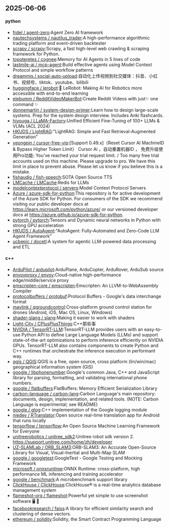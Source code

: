 ## 2025-06-06

#### python
* [frdel / agent-zero](https://github.com/frdel/agent-zero):Agent Zero AI framework
* [nautechsystems / nautilus_trader](https://github.com/nautechsystems/nautilus_trader):A high-performance algorithmic trading platform and event-driven backtester
* [scrapy / scrapy](https://github.com/scrapy/scrapy):Scrapy, a fast high-level web crawling & scraping framework for Python.
* [topoteretes / cognee](https://github.com/topoteretes/cognee):Memory for AI Agents in 5 lines of code
* [lastmile-ai / mcp-agent](https://github.com/lastmile-ai/mcp-agent):Build effective agents using Model Context Protocol and simple workflow patterns
* [dreammis / social-auto-upload](https://github.com/dreammis/social-auto-upload):自动化上传视频到社交媒体：抖音、小红书、视频号、tiktok、youtube、bilibili
* [huggingface / lerobot](https://github.com/huggingface/lerobot):🤗 LeRobot: Making AI for Robotics more accessible with end-to-end learning
* [elebumm / RedditVideoMakerBot](https://github.com/elebumm/RedditVideoMakerBot):Create Reddit Videos with just✨ one command ✨
* [donnemartin / system-design-primer](https://github.com/donnemartin/system-design-primer):Learn how to design large-scale systems. Prep for the system design interview. Includes Anki flashcards.
* [hiyouga / LLaMA-Factory](https://github.com/hiyouga/LLaMA-Factory):Unified Efficient Fine-Tuning of 100+ LLMs & VLMs (ACL 2024)
* [HKUDS / LightRAG](https://github.com/HKUDS/LightRAG):"LightRAG: Simple and Fast Retrieval-Augmented Generation"
* [yeongpin / cursor-free-vip](https://github.com/yeongpin/cursor-free-vip):[Support 0.49.x]（Reset Cursor AI MachineID & Bypass Higher Token Limit） Cursor Ai ，自动重置机器ID ， 免费升级使用Pro功能: You've reached your trial request limit. / Too many free trial accounts used on this machine. Please upgrade to pro. We have this limit in place to prevent abuse. Please let us know if you believe this is a mistake.
* [fishaudio / fish-speech](https://github.com/fishaudio/fish-speech):SOTA Open Source TTS
* [LMCache / LMCache](https://github.com/LMCache/LMCache):Redis for LLMs
* [modelcontextprotocol / servers](https://github.com/modelcontextprotocol/servers):Model Context Protocol Servers
* [Azure / azure-sdk-for-python](https://github.com/Azure/azure-sdk-for-python):This repository is for active development of the Azure SDK for Python. For consumers of the SDK we recommend visiting our public developer docs at https://learn.microsoft.com/python/azure/ or our versioned developer docs at https://azure.github.io/azure-sdk-for-python.
* [pytorch / pytorch](https://github.com/pytorch/pytorch):Tensors and Dynamic neural networks in Python with strong GPU acceleration
* [HKUDS / AutoAgent](https://github.com/HKUDS/AutoAgent):"AutoAgent: Fully-Automated and Zero-Code LLM Agent Framework"
* [ucbepic / docetl](https://github.com/ucbepic/docetl):A system for agentic LLM-powered data processing and ETL

#### c++
* [ArduPilot / ardupilot](https://github.com/ArduPilot/ardupilot):ArduPlane, ArduCopter, ArduRover, ArduSub source
* [envoyproxy / envoy](https://github.com/envoyproxy/envoy):Cloud-native high-performance edge/middle/service proxy
* [emscripten-core / emscripten](https://github.com/emscripten-core/emscripten):Emscripten: An LLVM-to-WebAssembly Compiler
* [protocolbuffers / protobuf](https://github.com/protocolbuffers/protobuf):Protocol Buffers - Google's data interchange format
* [mavlink / qgroundcontrol](https://github.com/mavlink/qgroundcontrol):Cross-platform ground control station for drones (Android, iOS, Mac OS, Linux, Windows)
* [shader-slang / slang](https://github.com/shader-slang/slang):Making it easier to work with shaders
* [Light-City / CPlusPlusThings](https://github.com/Light-City/CPlusPlusThings):C++那些事
* [NVIDIA / TensorRT-LLM](https://github.com/NVIDIA/TensorRT-LLM):TensorRT-LLM provides users with an easy-to-use Python API to define Large Language Models (LLMs) and support state-of-the-art optimizations to perform inference efficiently on NVIDIA GPUs. TensorRT-LLM also contains components to create Python and C++ runtimes that orchestrate the inference execution in performant way.
* [qgis / QGIS](https://github.com/qgis/QGIS):QGIS is a free, open source, cross platform (lin/win/mac) geographical information system (GIS)
* [google / libphonenumber](https://github.com/google/libphonenumber):Google's common Java, C++ and JavaScript library for parsing, formatting, and validating international phone numbers.
* [google / flatbuffers](https://github.com/google/flatbuffers):FlatBuffers: Memory Efficient Serialization Library
* [carbon-language / carbon-lang](https://github.com/carbon-language/carbon-lang):Carbon Language's main repository: documents, design, implementation, and related tools. (NOTE: Carbon Language is experimental; see README)
* [google / glog](https://github.com/google/glog):C++ implementation of the Google logging module
* [niedev / RTranslator](https://github.com/niedev/RTranslator):Open source real-time translation app for Android that runs locally
* [tensorflow / tensorflow](https://github.com/tensorflow/tensorflow):An Open Source Machine Learning Framework for Everyone
* [unitreerobotics / unitree_sdk2](https://github.com/unitreerobotics/unitree_sdk2):Unitree robot sdk version 2. https://support.unitree.com/home/zh/developer
* [UZ-SLAMLab / ORB_SLAM3](https://github.com/UZ-SLAMLab/ORB_SLAM3):ORB-SLAM3: An Accurate Open-Source Library for Visual, Visual-Inertial and Multi-Map SLAM
* [google / googletest](https://github.com/google/googletest):GoogleTest - Google Testing and Mocking Framework
* [microsoft / onnxruntime](https://github.com/microsoft/onnxruntime):ONNX Runtime: cross-platform, high performance ML inferencing and training accelerator
* [google / benchmark](https://github.com/google/benchmark):A microbenchmark support library
* [ClickHouse / ClickHouse](https://github.com/ClickHouse/ClickHouse):ClickHouse® is a real-time analytics database management system
* [flameshot-org / flameshot](https://github.com/flameshot-org/flameshot):Powerful yet simple to use screenshot software 🖥️ 📸
* [facebookresearch / faiss](https://github.com/facebookresearch/faiss):A library for efficient similarity search and clustering of dense vectors.
* [ethereum / solidity](https://github.com/ethereum/solidity):Solidity, the Smart Contract Programming Language

